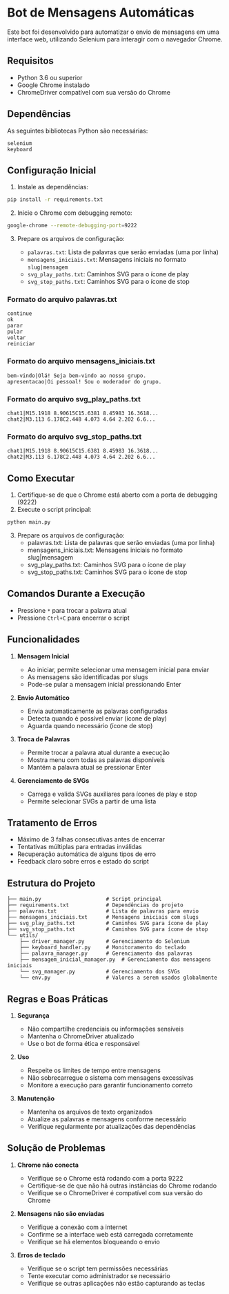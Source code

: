 # Bot de Mensagens Automáticas

Este bot foi desenvolvido para automatizar o envio de mensagens em uma interface web, utilizando Selenium para interagir com o navegador Chrome.

## Requisitos

- Python 3.6 ou superior
- Google Chrome instalado
- ChromeDriver compatível com sua versão do Chrome

## Dependências

As seguintes bibliotecas Python são necessárias:
```
selenium
keyboard
```

## Configuração Inicial

1. Instale as dependências:
```bash
pip install -r requirements.txt
```

2. Inicie o Chrome com debugging remoto:
```bash
google-chrome --remote-debugging-port=9222
```

3. Prepare os arquivos de configuração:

   - `palavras.txt`: Lista de palavras que serão enviadas (uma por linha)
   - `mensagens_iniciais.txt`: Mensagens iniciais no formato `slug|mensagem`
   - `svg_play_paths.txt`: Caminhos SVG para o ícone de play
   - `svg_stop_paths.txt`: Caminhos SVG para o ícone de stop

### Formato do arquivo palavras.txt
```
continue
ok
parar
pular
voltar
reiniciar
```

### Formato do arquivo mensagens_iniciais.txt
```
bem-vindo|Olá! Seja bem-vindo ao nosso grupo.
apresentacao|Oi pessoal! Sou o moderador do grupo.
```

### Formato do arquivo svg_play_paths.txt
```
chat1|M15.1918 8.90615C15.6381 8.45983 16.3618...
chat2|M3.113 6.178C2.448 4.073 4.64 2.202 6.6...
```

### Formato do arquivo svg_stop_paths.txt
```
chat1|M15.1918 8.90615C15.6381 8.45983 16.3618...
chat2|M3.113 6.178C2.448 4.073 4.64 2.202 6.6...
```

## Como Executar

1. Certifique-se de que o Chrome está aberto com a porta de debugging (9222)
2. Execute o script principal:
```bash
python main.py
```
3. Prepare os arquivos de configuração:
   - palavras.txt: Lista de palavras que serão enviadas (uma por linha)
   - mensagens_iniciais.txt: Mensagens iniciais no formato slug|mensagem
   - svg_play_paths.txt: Caminhos SVG para o ícone de play
   - svg_stop_paths.txt: Caminhos SVG para o ícone de stop

## Comandos Durante a Execução

- Pressione `*` para trocar a palavra atual
- Pressione `Ctrl+C` para encerrar o script

## Funcionalidades

1. **Mensagem Inicial**
   - Ao iniciar, permite selecionar uma mensagem inicial para enviar
   - As mensagens são identificadas por slugs
   - Pode-se pular a mensagem inicial pressionando Enter

2. **Envio Automático**
   - Envia automaticamente as palavras configuradas
   - Detecta quando é possível enviar (ícone de play)
   - Aguarda quando necessário (ícone de stop)

3. **Troca de Palavras**
   - Permite trocar a palavra atual durante a execução
   - Mostra menu com todas as palavras disponíveis
   - Mantém a palavra atual se pressionar Enter

4. **Gerenciamento de SVGs**
   - Carrega e valida SVGs auxiliares para ícones de play e stop
   - Permite selecionar SVGs a partir de uma lista

## Tratamento de Erros

- Máximo de 3 falhas consecutivas antes de encerrar
- Tentativas múltiplas para entradas inválidas
- Recuperação automática de alguns tipos de erro
- Feedback claro sobre erros e estado do script

## Estrutura do Projeto

```
├── main.py                     # Script principal
├── requirements.txt            # Dependências do projeto
├── palavras.txt                # Lista de palavras para envio
├── mensagens_iniciais.txt      # Mensagens iniciais com slugs
├── svg_play_paths.txt          # Caminhos SVG para ícone de play
├── svg_stop_paths.txt          # Caminhos SVG para ícone de stop
└── utils/
    ├── driver_manager.py       # Gerenciamento do Selenium
    ├── keyboard_handler.py     # Monitoramento do teclado
    ├── palavra_manager.py      # Gerenciamento das palavras
    ├── mensagem_inicial_manager.py  # Gerenciamento das mensagens iniciais
    └── svg_manager.py          # Gerenciamento dos SVGs
    └── env.py                  # Valores a serem usados globalmente
```

## Regras e Boas Práticas

1. **Segurança**
   - Não compartilhe credenciais ou informações sensíveis
   - Mantenha o ChromeDriver atualizado
   - Use o bot de forma ética e responsável

2. **Uso**
   - Respeite os limites de tempo entre mensagens
   - Não sobrecarregue o sistema com mensagens excessivas
   - Monitore a execução para garantir funcionamento correto

3. **Manutenção**
   - Mantenha os arquivos de texto organizados
   - Atualize as palavras e mensagens conforme necessário
   - Verifique regularmente por atualizações das dependências

## Solução de Problemas

1. **Chrome não conecta**
   - Verifique se o Chrome está rodando com a porta 9222
   - Certifique-se de que não há outras instâncias do Chrome rodando
   - Verifique se o ChromeDriver é compatível com sua versão do Chrome

2. **Mensagens não são enviadas**
   - Verifique a conexão com a internet
   - Confirme se a interface web está carregada corretamente
   - Verifique se há elementos bloqueando o envio

3. **Erros de teclado**
   - Verifique se o script tem permissões necessárias
   - Tente executar como administrador se necessário
   - Verifique se outras aplicações não estão capturando as teclas